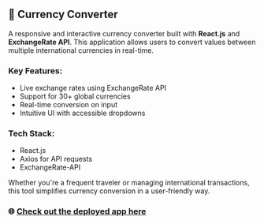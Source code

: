 ## 💱 Currency Converter

A responsive and interactive currency converter built with **React.js** and **ExchangeRate API**. This application allows users to convert values between multiple international currencies in real-time.

###  Key Features:
- Live exchange rates using ExchangeRate API
- Support for 30+ global currencies
- Real-time conversion on input
- Intuitive UI with accessible dropdowns

### Tech Stack:
- React.js
- Axios for API requests
- ExchangeRate-API

Whether you're a frequent traveler or managing international transactions, this tool simplifies currency conversion in a user-friendly way.

### 🌐 [Check out the deployed app here](https://currencyconvers.netlify.app/)

